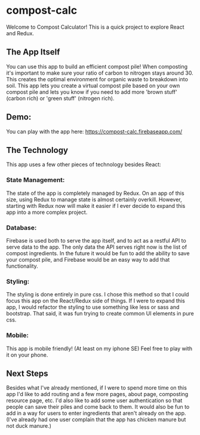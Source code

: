 # compost-calc

Welcome to Compost Calculator! This is a quick project to explore React and Redux.

## The App Itself

You can use this app to build an efficient compost pile! When composting it's important to make sure your ratio of carbon to nitrogen stays around 30. This creates the optimal environment for organic waste to breakdown into soil. This app lets you create a virtual compost pile based on your own compost pile and lets you know if you need to add more 'brown stuff' (carbon rich) or 'green stuff' (nitrogen rich).

## Demo:
You can play with the app here: https://compost-calc.firebaseapp.com/

## The Technology

This app uses a few other pieces of technology besides React:

### State Management:
The state of the app is completely managed by Redux. On an app of this size, using Redux to manage state is almost certainly overkill. However, starting with Redux now will make it easier if I ever decide to expand this app into a more complex project.

### Database:
Firebase is used both to serve the app itself, and to act as a restful API to serve data to the app. The only data the API serves right now is the list of compost ingredients. In the future it would be fun to add the ability to save your compost pile, and Firebase would be an easy way to add that functionality.

### Styling:
The styling is done entirely in pure css. I chose this method so that I could focus this app on the React/Redux side of things. If I were to expand this app, I would refactor the styling to use something like less or sass and bootstrap. That said, it was fun trying to create common UI elements in pure css.

### Mobile:
This app is mobile friendly! (At least on my iphone SE) Feel free to play with it on your phone.

## Next Steps

Besides what I've already mentioned, if I were to spend more time on this app I'd like to add routing and a few more pages, about page, composting resource page, etc. I'd also like to add some user authentication so that people can save their piles and come back to them. It would also be fun to add in a way for users to enter ingredients that aren't already on the app. (I've already had one user complain that the app has chicken manure but not duck manure.)


